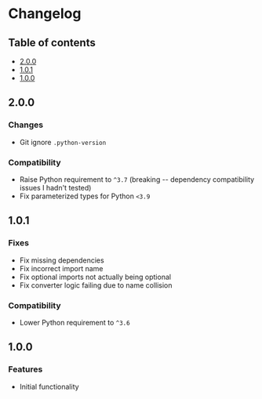 # Changelog

## Table of contents

- [2.0.0](#200)
- [1.0.1](#101)
- [1.0.0](#100)

## 2.0.0

### Changes

- Git ignore `.python-version`

### Compatibility

- Raise Python requirement to `^3.7` (breaking -- dependency compatibility issues I hadn't tested)
- Fix parameterized types for Python `<3.9`

## 1.0.1

### Fixes

- Fix missing dependencies
- Fix incorrect import name
- Fix optional imports not actually being optional
- Fix converter logic failing due to name collision

### Compatibility

- Lower Python requirement to `^3.6`

## 1.0.0

### Features

- Initial functionality
